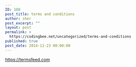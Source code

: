 ```yaml
---
ID: 188
post_title: terms and conditions
author: sher
post_excerpt: ""
layout: post
permalink: >
  https://codingbee.net/uncategorized/terms-and-conditions
published: true
post_date: 2014-11-23 00:00:00
---
```

https://termsfeed.com
